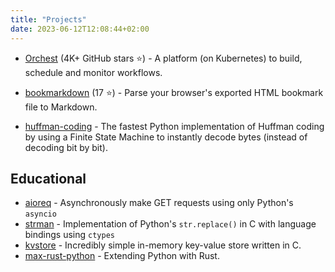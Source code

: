 ```yaml
---
title: "Projects"
date: 2023-06-12T12:08:44+02:00
---
```


*   [Orchest](https://github.com/orchest/orchest) (4K+ GitHub stars ⭐) - A platform (on
    Kubernetes) to build, schedule and monitor workflows.

*   [bookmarkdown](https://github.com/yannickperrenet/bookmarkdown) (17 ⭐) - Parse your browser's exported
    HTML bookmark file to Markdown.

*   [huffman-coding](https://github.com/yannickperrenet/huffman-coding) - The fastest Python
    implementation of Huffman coding by using a Finite State Machine to instantly decode bytes
    (instead of decoding bit by bit).

## Educational

*   [aioreq](https://github.com/yannickperrenet/aioreq) - Asynchronously make GET requests using only
    Python's `asyncio`
*   [strman](https://github.com/yannickperrenet/strman) - Implementation of Python's `str.replace()`
    in C with language bindings using `ctypes`
*   [kvstore](https://github.com/yannickperrenet/kvstore) - Incredibly simple in-memory key-value
    store written in C.
*   [max-rust-python](https://github.com/yannickperrenet/max-rust-python) - Extending Python with
    Rust.
